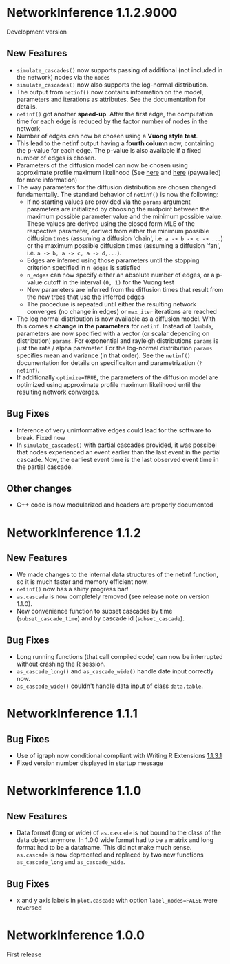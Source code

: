 # NetworkInference 1.1.2.9000

Development version

## New Features

* `simulate_cascades()` now supports passing of additional (not included in the network) nodes via the `nodes`
* `simulate_cascades()` now also supports the log-normal distribution.
* The output from `netinf()` now contains information on the model, parameters and iterations as attributes. See the documentation for details.
* `netinf()` got another **speed-up**. After the first edge, the computation time for each edge is reduced by the factor number of nodes in the network
* Number of edges can now be chosen using a **Vuong style test**.
* This lead to the netinf output having a **fourth column** now, containing the 
p-value for each edge. The p-value is also available if a fixed number of edges
is chosen.
* Parameters of the diffusion model can now be chosen using approximate profile
    maximum likelihood (See [here](https://www.jstor.org/stable/2240385?seq=1#page_scan_tab_contents) and [here](https://www.jstor.org/stable/2965560?seq=1#page_scan_tab_contents) (paywalled) for more information)
* The way parameters for the diffusion distribution are chosen changed
    fundamentally. The standard behavior of `netinf()` is now the following:
    - If no starting values are provided via the `params` argument parameters
        are initialized by choosing the midpoint between the maximum possible
        parameter value and the minimum possible value. These values are derived
        using the closed form MLE of the respective parameter, derived from
        either the minimum possible diffusion times (assuming a diffusion
        'chain', i.e. `a -> b -> c -> ...`) or the maximum possible diffusion
        times (assuming a diffusion 'fan', i.e. `a -> b, a -> c, a -> d,...`).
    - Edges are inferred using those parameters until the stopping criterion
        specified in `n_edges` is satisfied
    - `n_edges` can now specify either an absolute number of edges, or a p-value
        cutoff in the interval `(0, 1)` for the Vuong test
    - New parameters are inferred from the diffusion times that result from the 
        new trees that use the inferred edges
    - The procedure is repeated until either the resulting network converges (no
        change in edges) or `max_iter` iterations are reached
* The log normal distribution is now available as a diffusion model. With this comes a **change in the parameters** for `netinf`. Instead of `lambda`, parameters are now specified with a vector (or scalar depending on distribution) `params`. For exponential and rayleigh distributions `params` is just the rate / alpha parameter. For the log-normal distribution `params` specifies mean and variance (in that order). See the `netinf()` documentation for details on specificaiton and parametrization (`?netinf`).
* If additionally `optimize=TRUE`, the parameters of the diffusion model are optimized using approximate profile maximum likelihood until the resulting network converges. 

## Bug Fixes

* Inference of very uninformative edges could lead for the software to break. Fixed now 
* In `simulate_cascades()` with partial cascades provided, it was possibel that nodes experienced an event earlier than the last event in the partial cascade. Now, the earliest event time is the last observed event time in the partial cascade.

## Other changes

* C++ code is now modularized and headers are properly documented

# NetworkInference 1.1.2

## New Features

* We made changes to the internal data structures of the netinf function, so it is much faster and memory efficient now.
* `netinf()` now has a shiny progress bar!
* `as.cascade` is now completely removed (see release note on version 1.1.0).
* New convenience function to subset cascades by time (`subset_cascade_time`) and by cascade id (`subset_cascade`).

## Bug Fixes
* Long running functions (that call compiled code) can now be interrupted without crashing the R session.
* `as_cascade_long()` and `as_cascade_wide()` handle date input correctly now.
* `as_cascade_wide()` couldn't handle data input of class `data.table`. 

# NetworkInference 1.1.1

## Bug Fixes

* Use of igraph now conditional compliant with Writing R Extensions [1.1.3.1](https://cran.r-project.org/doc/manuals/r-release/R-exts.html#Suggested-packages)
* Fixed version number displayed in startup message

# NetworkInference 1.1.0

## New Features

* Data format (long or wide) of `as.cascade` is not bound to the class of the data object anymore. In 1.0.0 wide format had to be a matrix and long format had to be a dataframe. This did not make much sense. `as.cascade` is now deprecated and replaced by two new functions `as_cascade_long` and `as_cascade_wide`.

## Bug Fixes

* x and y axis labels in `plot.cascade` with option `label_nodes=FALSE` were
    reversed


# NetworkInference 1.0.0

First release
